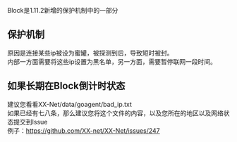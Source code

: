 Block是1.11.2新增的保护机制中的一部分

## 保护机制
原因是连接某些ip被设为蜜罐，被探测到后，导致短时被封。  
内部一方面需要将这些ip设置为黑名单，另一方面，需要暂停联网一段时间。  


## 如果长期在Block倒计时状态
建议您看看XX-Net/data/goagent/bad_ip.txt  
如果已经有七八条，那么建议您将这个文件的内容，以及您所在的地区以及网络状态提交到Issue  
例子：https://github.com/XX-net/XX-Net/issues/247